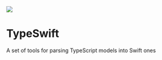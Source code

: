 <img src="https://travis-ci.org/valdirunars/TypeSwift.svg?branch=master"/>

# TypeSwift

A set of tools for parsing TypeScript models into Swift ones
